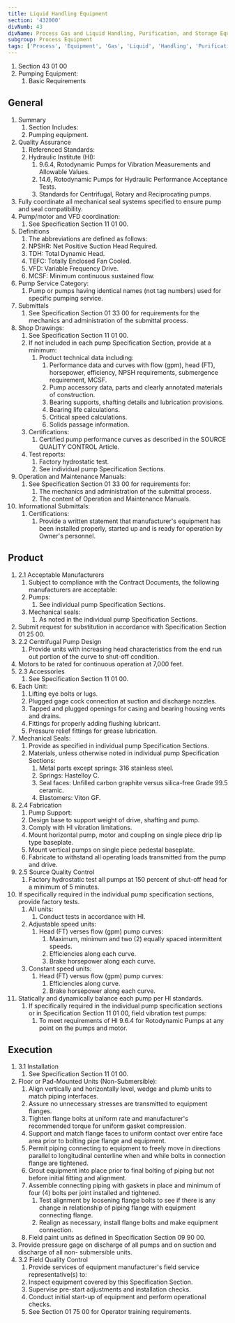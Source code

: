 ```yaml
---
title: Liquid Handling Equipment
section: '432000'
divNumb: 43
divName: Process Gas and Liquid Handling, Purification, and Storage Equipment
subgroup: Process Equipment
tags: ['Process', 'Equipment', 'Gas', 'Liquid', 'Handling', 'Purification', 'Storage']
---
```


   1. Section 43 01 00
   1. Pumping Equipment:
      1. Basic Requirements

## General

1. Summary
   1. Section Includes:
	1. Pumping equipment.
2. Quality Assurance
   1. Referenced Standards:
	1. Hydraulic Institute (HI):
		1. 9.6.4, Rotodynamic Pumps for Vibration Measurements and Allowable Values.
		2. 14.6, Rotodynamic Pumps for Hydraulic Performance Acceptance Tests.
		3. Standards for Centrifugal, Rotary and Reciprocating pumps.
2. Fully coordinate all mechanical seal systems specified to ensure pump and seal compatibility.
3. Pump/motor and VFD coordination:
      1. See Specification Section 11 01 00.
3. Definitions
   1. The abbreviations are defined as follows:
	1. NPSHR: Net Positive Suction Head Required.
	2. TDH: Total Dynamic Head.
	3. TEFC: Totally Enclosed Fan Cooled.
	4. VFD: Variable Frequency Drive.
	5. MCSF: Minimum continuous sustained flow.
2. Pump Service Category:
      1. Pump or pumps having identical names (not tag numbers) used for specific pumping service.
4. Submittals
   1. See Specification Section 01 33 00 for requirements for the mechanics and administration of the submittal process.
2. Shop Drawings:
	1. See Specification Section 11 01 00.
	2. If not included in each pump Specification Section, provide at a minimum:
		1. Product technical data including:
			1. Performance data and curves with flow (gpm), head (FT), horsepower, efficiency, NPSH requirements, submergence requirement, MCSF.
			2. Pump accessory data, parts and clearly annotated materials of construction.
			3. Bearing supports, shafting details and lubrication provisions.
			1. Bearing life calculations.
			2. Critical speed calculations.
			4. Solids passage information.
	3. Certifications:
		1. Certified pump performance curves as described in the SOURCE QUALITY CONTROL Article.
	4. Test reports:
		1. Factory hydrostatic test.
		2. See individual pump Specification Sections.
3. Operation and Maintenance Manuals:
	1. See Specification Section 01 33 00 for requirements for:
		1. The mechanics and administration of the submittal process.
		2. The content of Operation and Maintenance Manuals.
4. Informational Submittals:
	1. Certifications:
		1. Provide a written statement that manufacturer's equipment has been installed properly, started up and is ready for operation by Owner's personnel.
## Product
1. 2.1 Acceptable Manufacturers
   1. Subject to compliance with the Contract Documents, the following manufacturers are acceptable:
	1. Pumps:
		1. See individual pump Specification Sections.
	2. Mechanical seals:
		1. As noted in the individual pump Specification Sections.
2. Submit request for substitution in accordance with Specification Section 01 25 00.
1. 2.2 Centrifugal Pump Design
   1. Provide units with increasing head characteristics from the end run out portion of the curve to shut-off condition.
2. Motors to be rated for continuous operation at 7,000 feet.
1. 2.3 Accessories
   1. See Specification Section 11 01 00.
2. Each Unit:
	1. Lifting eye bolts or lugs.
	2. Plugged gage cock connection at suction and discharge nozzles.
	3. Tapped and plugged openings for casing and bearing housing vents and drains.
	4. Fittings for properly adding flushing lubricant.
	5. Pressure relief fittings for grease lubrication.
3. Mechanical Seals:
	1. Provide as specified in individual pump Specification Sections.
	2. Materials, unless otherwise noted in individual pump Specification Sections:
		1. Metal parts except springs: 316 stainless steel.
		2. Springs: Hastelloy C.
		3. Seal faces: Unfilled carbon graphite versus silica-free Grade 99.5 ceramic.
		4. Elastomers: Viton GF.
1. 2.4 Fabrication
   1. Pump Support:
	1. Design base to support weight of drive, shafting and pump.
	2. Comply with HI vibration limitations.
	3. Mount horizontal pump, motor and coupling on single piece drip lip type baseplate.
	4. Mount vertical pumps on single piece pedestal baseplate.
	5. Fabricate to withstand all operating loads transmitted from the pump and drive.
1. 2.5 Source Quality Control
   1. Factory hydrostatic test all pumps at 150 percent of shut-off head for a minimum of 5 minutes.
2. If specifically required in the individual pump specification sections, provide factory tests.
	1. All units:
		1. Conduct tests in accordance with HI.
	2. Adjustable speed units:
		1. Head (FT) verses flow (gpm) pump curves:
			1. Maximum, minimum and two (2) equally spaced intermittent speeds.
			2. Efficiencies along each curve.
			3. Brake horsepower along each curve.
	3. Constant speed units:
		1. Head (FT) versus flow (gpm) pump curves:
			1. Efficiencies along curve.
			2. Brake horsepower along each curve.
3. Statically and dynamically balance each pump per HI standards.
	1. If specifically required in the individual pump specification sections or in Specification Section 11 01 00, field vibration test pumps:
		1. To meet requirements of HI 9.6.4 for Rotodynamic Pumps at any point on the pumps and motor.


## Execution

1. 3.1 Installation
   1. See Specification Section 11 01 00.
2. Floor or Pad-Mounted Units (Non-Submersible):
	1. Align vertically and horizontally level, wedge and plumb units to match piping interfaces.
	2. Assure no unnecessary stresses are transmitted to equipment flanges.
	3. Tighten flange bolts at uniform rate and manufacturer's recommended torque for uniform gasket compression.
	4. Support and match flange faces to uniform contact over entire face area prior to bolting pipe flange and equipment.
	5. Permit piping connecting to equipment to freely move in directions parallel to longitudinal centerline when and while bolts in connection flange are tightened.
	6. Grout equipment into place prior to final bolting of piping but not before initial fitting and alignment.
	7. Assemble connecting piping with gaskets in place and minimum of four (4) bolts per joint installed and tightened.
		1. Test alignment by loosening flange bolts to see if there is any change in relationship of piping flange with equipment connecting flange.
		2. Realign as necessary, install flange bolts and make equipment connection.
	8. Field paint units as defined in Specification Section 09 90 00.
3. Provide pressure gage on discharge of all pumps and on suction and discharge of all non- submersible units.
1. 3.2 Field Quality Control
   1. Provide services of equipment manufacturer's field service representative(s) to:
	1. Inspect equipment covered by this Specification Section.
	2. Supervise pre-start adjustments and installation checks.
	3. Conduct initial start-up of equipment and perform operational checks.
	4. See Section 01 75 00 for Operator training requirements.

